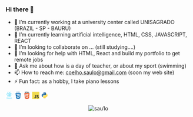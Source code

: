 ### Hi there 👋

- 🔭 I’m currently working at a university center called UNISAGRADO (BRAZIL - SP - BAURU)
- 🌱 I’m currently learning artificial intelligence, HTML, CSS, JAVASCRIPT, REACT
- 👯 I’m looking to collaborate on ... (still studying....)
- 🤔 I’m looking for help with HTML, React and build my portfolio to get remote jobs
- 💬 Ask me about how is a day of teacher, or about my sport (swimming)
- 📫 How to reach me: coelho.saulo@gmail.com (soon my web site)
- ⚡ Fun fact: as a hobby, I take piano lessons

<p align="left">
<img src="https://raw.githubusercontent.com/devicons/devicon/master/icons/react/react-original-wordmark.svg" alt="react" width="20" height="20"/>
<img src="https://raw.githubusercontent.com/devicons/devicon/master/icons/css3/css3-plain-wordmark.svg" alt="css3"  width="20" height="20"/>
<img src="https://raw.githubusercontent.com/devicons/devicon/master/icons/html5/html5-original-wordmark.svg" alt="html5"  width="20" height="20"/>
<img src="https://raw.githubusercontent.com/devicons/devicon/master/icons/javascript/javascript-original.svg" alt="javascript" width="20" height="20"/>
<img src="https://raw.githubusercontent.com/devicons/devicon/master/icons/python/python-original.svg" alt="python" width="20" height="20"/>
</p><p align="center">
<img src="https://github-readme-stats.vercel.app/api?username=sau1o&show_icons=true" alt="sau1o"/> 
</p>

